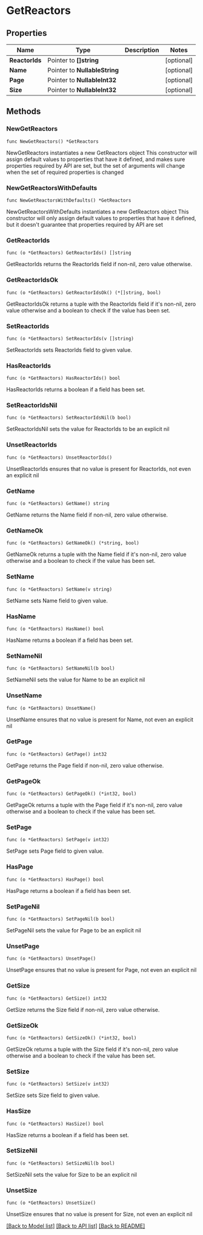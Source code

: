# GetReactors

## Properties

Name | Type | Description | Notes
------------ | ------------- | ------------- | -------------
**ReactorIds** | Pointer to **[]string** |  | [optional] 
**Name** | Pointer to **NullableString** |  | [optional] 
**Page** | Pointer to **NullableInt32** |  | [optional] 
**Size** | Pointer to **NullableInt32** |  | [optional] 

## Methods

### NewGetReactors

`func NewGetReactors() *GetReactors`

NewGetReactors instantiates a new GetReactors object
This constructor will assign default values to properties that have it defined,
and makes sure properties required by API are set, but the set of arguments
will change when the set of required properties is changed

### NewGetReactorsWithDefaults

`func NewGetReactorsWithDefaults() *GetReactors`

NewGetReactorsWithDefaults instantiates a new GetReactors object
This constructor will only assign default values to properties that have it defined,
but it doesn't guarantee that properties required by API are set

### GetReactorIds

`func (o *GetReactors) GetReactorIds() []string`

GetReactorIds returns the ReactorIds field if non-nil, zero value otherwise.

### GetReactorIdsOk

`func (o *GetReactors) GetReactorIdsOk() (*[]string, bool)`

GetReactorIdsOk returns a tuple with the ReactorIds field if it's non-nil, zero value otherwise
and a boolean to check if the value has been set.

### SetReactorIds

`func (o *GetReactors) SetReactorIds(v []string)`

SetReactorIds sets ReactorIds field to given value.

### HasReactorIds

`func (o *GetReactors) HasReactorIds() bool`

HasReactorIds returns a boolean if a field has been set.

### SetReactorIdsNil

`func (o *GetReactors) SetReactorIdsNil(b bool)`

 SetReactorIdsNil sets the value for ReactorIds to be an explicit nil

### UnsetReactorIds
`func (o *GetReactors) UnsetReactorIds()`

UnsetReactorIds ensures that no value is present for ReactorIds, not even an explicit nil
### GetName

`func (o *GetReactors) GetName() string`

GetName returns the Name field if non-nil, zero value otherwise.

### GetNameOk

`func (o *GetReactors) GetNameOk() (*string, bool)`

GetNameOk returns a tuple with the Name field if it's non-nil, zero value otherwise
and a boolean to check if the value has been set.

### SetName

`func (o *GetReactors) SetName(v string)`

SetName sets Name field to given value.

### HasName

`func (o *GetReactors) HasName() bool`

HasName returns a boolean if a field has been set.

### SetNameNil

`func (o *GetReactors) SetNameNil(b bool)`

 SetNameNil sets the value for Name to be an explicit nil

### UnsetName
`func (o *GetReactors) UnsetName()`

UnsetName ensures that no value is present for Name, not even an explicit nil
### GetPage

`func (o *GetReactors) GetPage() int32`

GetPage returns the Page field if non-nil, zero value otherwise.

### GetPageOk

`func (o *GetReactors) GetPageOk() (*int32, bool)`

GetPageOk returns a tuple with the Page field if it's non-nil, zero value otherwise
and a boolean to check if the value has been set.

### SetPage

`func (o *GetReactors) SetPage(v int32)`

SetPage sets Page field to given value.

### HasPage

`func (o *GetReactors) HasPage() bool`

HasPage returns a boolean if a field has been set.

### SetPageNil

`func (o *GetReactors) SetPageNil(b bool)`

 SetPageNil sets the value for Page to be an explicit nil

### UnsetPage
`func (o *GetReactors) UnsetPage()`

UnsetPage ensures that no value is present for Page, not even an explicit nil
### GetSize

`func (o *GetReactors) GetSize() int32`

GetSize returns the Size field if non-nil, zero value otherwise.

### GetSizeOk

`func (o *GetReactors) GetSizeOk() (*int32, bool)`

GetSizeOk returns a tuple with the Size field if it's non-nil, zero value otherwise
and a boolean to check if the value has been set.

### SetSize

`func (o *GetReactors) SetSize(v int32)`

SetSize sets Size field to given value.

### HasSize

`func (o *GetReactors) HasSize() bool`

HasSize returns a boolean if a field has been set.

### SetSizeNil

`func (o *GetReactors) SetSizeNil(b bool)`

 SetSizeNil sets the value for Size to be an explicit nil

### UnsetSize
`func (o *GetReactors) UnsetSize()`

UnsetSize ensures that no value is present for Size, not even an explicit nil

[[Back to Model list]](../README.md#documentation-for-models) [[Back to API list]](../README.md#documentation-for-api-endpoints) [[Back to README]](../README.md)


